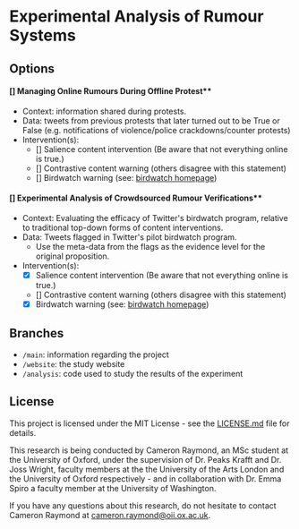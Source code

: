 # Experimental Analysis of Rumour Systems

## Options

#### [] Managing Online Rumours During Offline Protest**

- Context: information shared during protests.
- Data: tweets from previous protests that later turned out to be True or False (e.g. notifications of violence/police crackdowns/counter protests)
- Intervention(s):
  - [] Salience content intervention  (Be aware that not everything online is true.)
  - [] Contrastive content warning (others disagree with this statement)
  - [] Birdwatch warning (see: [birdwatch homepage](https://twitter.github.io/birdwatch/)) 
  
#### [] Experimental Analysis of Crowdsourced Rumour Verifications**

- Context: Evaluating the efficacy of Twitter's birdwatch program, relative to traditional top-down forms of content interventions.
- Data: Tweets flagged in Twitter's pilot birdwatch program.
  - Use the meta-data from the flags as the evidence level for the original proposition.
- Intervention(s):
  - [x] Salience content intervention  (Be aware that not everything online is true.)
  - [] Contrastive content warning (others disagree with this statement)
  - [x] Birdwatch warning (see: [birdwatch homepage](https://twitter.github.io/birdwatch/))

## Branches

- `/main`: information regarding the project
- `/website`: the study website
- `/analysis`: code used to study the results of the experiment

## License

This project is licensed under the MIT License - see the [LICENSE.md](LICENSE.md) file for details.

This research is being conducted by Cameron Raymond, an MSc student at the University of Oxford, under the supervision of Dr. Peaks Krafft and Dr. Joss Wright, faculty members at the the University of the Arts London and the University of Oxford respectively - and in collaboration with Dr. Emma Spiro a faculty member at the University of Washington.

If you have any questions about this research, do not hesitate to contact Cameron Raymond at [cameron.raymond@oii.ox.ac.uk](mailto:cameron.raymond@oii.ox.ac.uk).
